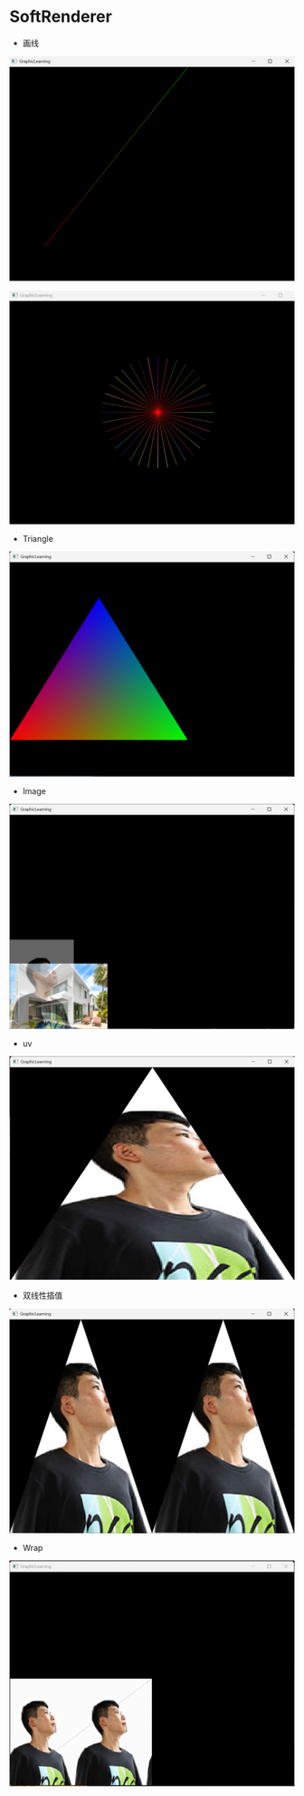 # SoftRenderer

* 画线

![Line](./Image/Line.png)

![Line](Image/Line.gif)

* Triangle

![Triangle](Image/Triangle.png)

* Image

![Image](Image/Image.png)

* uv

![image-20250403004718552](Image/uv.png)

* 双线性插值

![Bilinear](Image/Bilinear.png)

* Wrap

![wrap](Image/wrap.gif)
